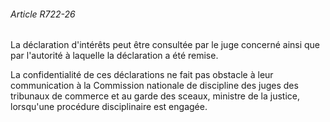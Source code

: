 ###### Article R722-26

La déclaration d'intérêts peut être consultée par le juge concerné ainsi que par l'autorité à laquelle la déclaration a été remise.

La confidentialité de ces déclarations ne fait pas obstacle à leur communication à la Commission nationale de discipline des juges des tribunaux de commerce et au garde des sceaux, ministre de la justice, lorsqu'une procédure disciplinaire est engagée.

